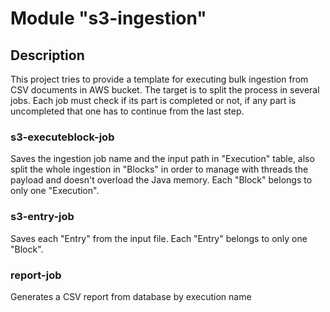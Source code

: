 # Module "s3-ingestion"

## Description
This project tries to provide a template for executing bulk ingestion from CSV documents in AWS bucket.
The target is to split the process in several jobs.
Each job must check if its part is completed or not, if any part is uncompleted
that one has to continue from the last step.

### s3-executeblock-job
Saves the ingestion job name and the input path in "Execution" table, also split the whole ingestion
in "Blocks" in order to manage with threads the payload and doesn't overload the Java memory.
Each "Block" belongs to only one "Execution".

### s3-entry-job
Saves each "Entry" from the input file.
Each "Entry" belongs to only one "Block".

### report-job
Generates a CSV report from database by execution name
